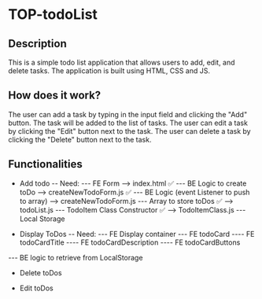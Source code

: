 # TOP-todoList


## Description

This is a simple todo list application that allows users to add, edit, and delete tasks. The application is built using HTML, CSS and JS.

## How does it work?

The user can add a task by typing in the input field and clicking the "Add" button. The task will be added to the list of tasks. The user can edit a task by clicking the "Edit" button next to the task. The user can delete a task by clicking the "Delete" button next to the task.

## Functionalities

- Add todo
-- Need: 
--- FE Form --> index.html ✅
--- BE Logic to create toDo --> createNewTodoForm.js ✅
--- BE Logic (event Listener to push to array) --> createNewTodoForm.js 
--- Array to store toDos ✅ --> todoList.js
--- TodoItem Class Constructor ✅ --> TodoItemClass.js
--- Local Storage

- Display ToDos
-- Need:
--- FE Display container
--- FE todoCard
---- FE todoCardTitle
---- FE todoCardDescription
---- FE todoCardButtons

--- BE logic to retrieve from LocalStorage

- Delete toDos

- Edit toDos
